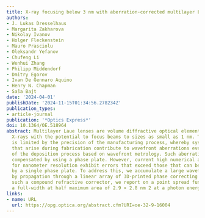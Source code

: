```yaml
---
title: X-ray focusing below 3 nm with aberration-corrected multilayer Laue lenses
authors:
- J. Lukas Dresselhaus
- Margarita Zakharova
- Nikolay Ivanov
- Holger Fleckenstein
- Mauro Prasciolu
- Oleksandr Yefanov
- Chufeng Li
- Wenhui Zhang
- Philipp Middendorf
- Dmitry Egorov
- Ivan De Gennaro Aquino
- Henry N. Chapman
- Saša Bajt
date: '2024-04-01'
publishDate: '2024-11-15T01:34:56.278234Z'
publication_types:
- article-journal
publication: '*Optics Express*'
doi: 10.1364/OE.518964
abstract: Multilayer Laue lenses are volume diffractive optical elements for hard
  X-rays with the potential to focus beams to sizes as small as 1 nm. This ability
  is limited by the precision of the manufacturing process, whereby systematic errors
  that arise during fabrication contribute to wavefront aberrations even after calibration
  of the deposition process based on wavefront metrology. Such aberrations can be
  compensated by using a phase plate. However, current high numerical aperture lenses
  for nanometer resolution exhibit errors that exceed those that can be corrected
  by a single phase plate. To address this, we accumulate a large wavefront correction
  by propagation through a linear array of 3D-printed phase correcting elements. With
  such a compound refractive corrector, we report on a point spread function with
  a full-width at half maximum area of 2.9 × 2.8 nm 2 at a photon energy of 17.5 keV.
links:
- name: URL
  url: https://opg.optica.org/abstract.cfm?URI=oe-32-9-16004
---
```

